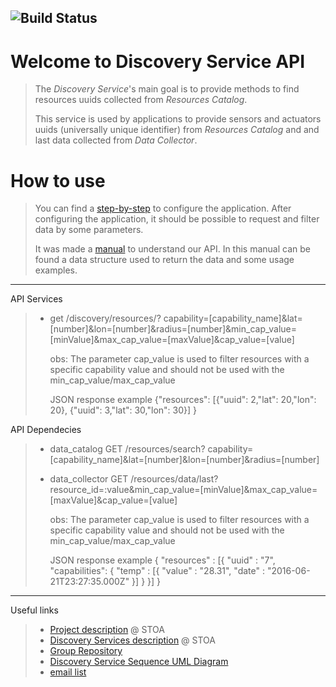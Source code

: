 ![Build Status](https://gitlab.com/smart-city-platform/discovery-service/badges/master/build.svg)
---

# Welcome to Discovery Service API

> The *Discovery Service*'s main goal is to provide methods to find resources uuids collected
from *Resources Catalog*.
>
> This service is used by applications to provide sensors and actuators uuids (universally unique identifier) from *Resources Catalog*
and and last data collected from *Data Collector*.

# How to use

> You can find a [step-by-step](https://gitlab.com/smart-city-platform/discovery-service/wikis/basic_setup) to configure the application.
After configuring the application, it should be possible to request and filter data by some parameters.
>
> It was made a [manual](https://social.stoa.usp.br/poo2016/projeto/grupo-5-middleware-cidade-inteligente) to understand our API. In this manual can be found a data structure used to return the data and some usage examples.

---
API Services

>* get /discovery/resources/? capability=[capability_name]&lat=[number]&lon=[number]&radius=[number]&min_cap_value=[minValue]&max_cap_value=[maxValue]&cap_value=[value]
>
>    obs: The parameter cap_value is used to filter resources with a specific capability value and should not be used with the min_cap_value/max_cap_value
>    
>    JSON response example  {"resources": [{"uuid": 2,"lat": 20,"lon": 20}, 
> 	                                      {"uuid": 3,"lat": 30,"lon": 30}]
>                           }

API Dependecies

>* data_catalog 		GET /resources/search? capability=[capability_name]&lat=[number]&lon=[number]&radius=[number]
>* data_collector	GET /resources/data/last?resource_id=:value&min_cap_value=[minValue]&max_cap_value=[maxValue]&cap_value=[value]
> 
>    obs: The parameter cap_value is used to filter resources with a specific capability value and should not be used with the min_cap_value/max_cap_value
>
>    JSON response example {  "resources" : [{ "uuid" : "7", "capabilities":
>                                { "temp" : [{ "value" : "28.31", "date" : "2016-06-21T23:27:35.000Z" }] } }] }

---
Useful links

>* [Project description](https://social.stoa.usp.br/poo2016/projeto/projeto-plataforma-cidades-inteligentes) @ STOA
>* [Discovery Services description](https://social.stoa.usp.br/poo2016/projeto/grupo-5-middleware-cidade-inteligente) @ STOA
>* [Group Repository](https://gitlab.com/groups/smart-city-platform)
>* [Discovery Service Sequence UML Diagram](doc/SequenceDiagram_v1.png)
>* [email list](https://groups.google.com/forum/#!forum/pci-lideres-equipe-de-organizacao-poo-ime-2016)
